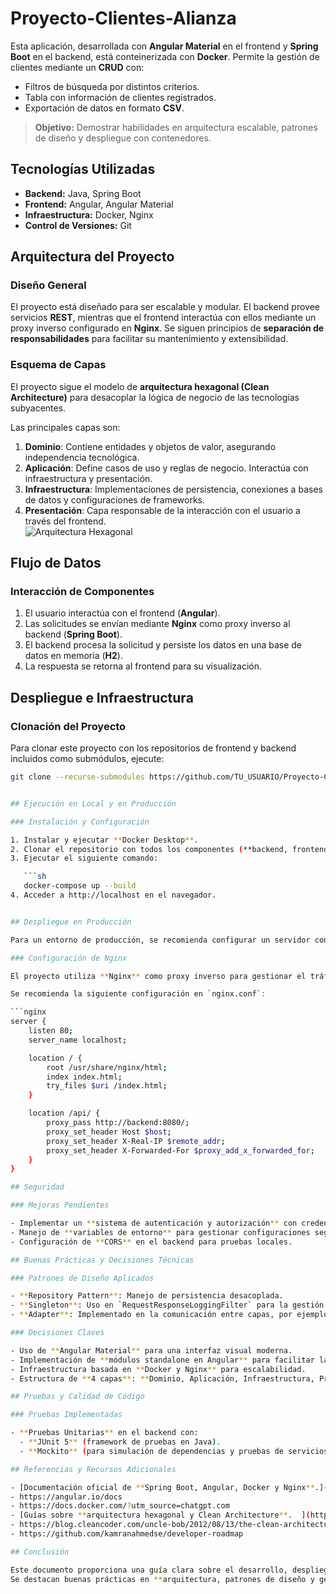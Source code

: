 # Proyecto-Clientes-Alianza

Esta aplicación, desarrollada con **Angular Material** en el frontend y **Spring Boot** en el backend, está conteinerizada con **Docker**. Permite la gestión de clientes mediante un **CRUD** con:

- Filtros de búsqueda por distintos criterios.  
- Tabla con información de clientes registrados.  
- Exportación de datos en formato **CSV**.  

> **Objetivo:** Demostrar habilidades en arquitectura escalable, patrones de diseño y despliegue con contenedores.  

## Tecnologías Utilizadas  

- **Backend:** Java, Spring Boot  
- **Frontend:** Angular, Angular Material  
- **Infraestructura:** Docker, Nginx  
- **Control de Versiones:** Git  

## Arquitectura del Proyecto  

### Diseño General  

El proyecto está diseñado para ser escalable y modular. El backend provee servicios **REST**, mientras que el frontend interactúa con ellos mediante un proxy inverso configurado en **Nginx**. Se siguen principios de **separación de responsabilidades** para facilitar su mantenimiento y extensibilidad.  

### Esquema de Capas  

El proyecto sigue el modelo de **arquitectura hexagonal (Clean Architecture)** para desacoplar la lógica de negocio de las tecnologías subyacentes.  

Las principales capas son:  

1. **Dominio**: Contiene entidades y objetos de valor, asegurando independencia tecnológica.  
2. **Aplicación**: Define casos de uso y reglas de negocio. Interactúa con infraestructura y presentación.  
3. **Infraestructura**: Implementaciones de persistencia, conexiones a bases de datos y configuraciones de frameworks.  
4. **Presentación**: Capa responsable de la interacción con el usuario a través del frontend.  
![Arquitectura Hexagonal](docs/arquitectura_hexagonal.png)

## Flujo de Datos  

### Interacción de Componentes  

1. El usuario interactúa con el frontend (**Angular**).  
2. Las solicitudes se envían mediante **Nginx** como proxy inverso al backend (**Spring Boot**).  
3. El backend procesa la solicitud y persiste los datos en una base de datos en memoria (**H2**).  
4. La respuesta se retorna al frontend para su visualización.  

## Despliegue e Infraestructura  

### Clonación del Proyecto  

Para clonar este proyecto con los repositorios de frontend y backend incluidos como submódulos, ejecute:  

```sh
git clone --recurse-submodules https://github.com/TU_USUARIO/Proyecto-Cliente-Alianza.git


## Ejecución en Local y en Producción  

### Instalación y Configuración  

1. Instalar y ejecutar **Docker Desktop**.  
2. Clonar el repositorio con todos los componentes (**backend, frontend y Docker Compose**).  
3. Ejecutar el siguiente comando:  

   ```sh
   docker-compose up --build
4. Acceder a http://localhost en el navegador.


## Despliegue en Producción  

Para un entorno de producción, se recomienda configurar un servidor con **Docker y Nginx** para exponer los servicios de manera segura.  

### Configuración de Nginx  

El proyecto utiliza **Nginx** como proxy inverso para gestionar el tráfico entre el frontend y el backend.  

Se recomienda la siguiente configuración en `nginx.conf`:  

```nginx
server {
    listen 80;
    server_name localhost;

    location / {
        root /usr/share/nginx/html;
        index index.html;
        try_files $uri /index.html;
    }

    location /api/ {
        proxy_pass http://backend:8080/;
        proxy_set_header Host $host;
        proxy_set_header X-Real-IP $remote_addr;
        proxy_set_header X-Forwarded-For $proxy_add_x_forwarded_for;
    }
}

## Seguridad  

### Mejoras Pendientes  

- Implementar un **sistema de autenticación y autorización** con credenciales de usuario.  
- Manejo de **variables de entorno** para gestionar configuraciones según el entorno de despliegue.  
- Configuración de **CORS** en el backend para pruebas locales.  

## Buenas Prácticas y Decisiones Técnicas  

### Patrones de Diseño Aplicados  

- **Repository Pattern**: Manejo de persistencia desacoplada.  
- **Singleton**: Uso en `RequestResponseLoggingFilter` para la gestión de logs.  
- **Adapter**: Implementado en la comunicación entre capas, por ejemplo, al usar `JpaRepository`.  

### Decisiones Claves  

- Uso de **Angular Material** para una interfaz visual moderna.  
- Implementación de **módulos standalone en Angular** para facilitar la mantenibilidad.  
- Infraestructura basada en **Docker y Nginx** para escalabilidad.  
- Estructura de **4 capas**: **Dominio, Aplicación, Infraestructura, Presentación**.  

## Pruebas y Calidad de Código  

### Pruebas Implementadas  

- **Pruebas Unitarias** en el backend con:  
  - **JUnit 5** (framework de pruebas en Java).  
  - **Mockito** (para simulación de dependencias y pruebas de servicios).  

## Referencias y Recursos Adicionales  

- [Documentación oficial de **Spring Boot, Angular, Docker y Nginx**.](https://docs.spring.io/spring-boot/docs/current/reference/html/)
- https://angular.io/docs
- https://docs.docker.com/?utm_source=chatgpt.com
- [Guías sobre **arquitectura hexagonal y Clean Architecture**.  ](https://medium.com/%40oliveraluis11/arquitectura-hexagonal-con-spring-boot-parte-1-57b797eca69c?utm_source=chatgpt.com)
- https://blog.cleancoder.com/uncle-bob/2012/08/13/the-clean-architecture.html
- https://github.com/kamranahmedse/developer-roadmap

## Conclusión  

Este documento proporciona una guía clara sobre el desarrollo, despliegue y estructura del **Proyecto-Clientes-Alianza**.  
Se destacan buenas prácticas en **arquitectura, patrones de diseño y gestión de infraestructura con Docker**, asegurando una aplicación **escalable y mantenible**.  
